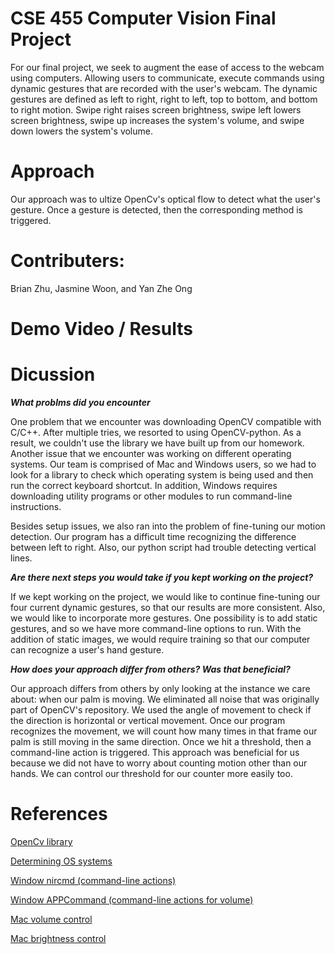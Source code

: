# CSE 455 Computer Vision Final Project

For our final project, we seek to augment the ease of access to the webcam using computers. Allowing users to communicate, execute commands using dynamic gestures that are recorded with the user's webcam. The dynamic gestures are defined as left to right, right to left, top to bottom, and bottom to right motion. Swipe right raises screen brightness, swipe left lowers screen brightness, swipe up increases the system's volume, and swipe down lowers the system's volume.  <br/>

# Approach
Our approach was to ultize OpenCv's optical flow to detect what the user's gesture. Once a gesture is detected, then the corresponding method is triggered. 

# Contributers:
Brian Zhu, Jasmine Woon, and Yan Zhe Ong

# Demo Video / Results

# Dicussion
<b> *What problms did you encounter* </b> <br/>

One problem that we encounter was downloading OpenCV compatible with C/C++. After multiple tries, we resorted to using OpenCV-python. As a result, we couldn't use the library we have built up from our homework. Another issue that we encounter was working on different operating systems. Our team is comprised of Mac and Windows users, so we had to look for a library to check which operating system is being used and then run the correct keyboard shortcut. In addition, Windows requires downloading utility programs or other modules to run command-line instructions. <br/>

Besides setup issues, we also ran into the problem of fine-tuning our motion detection. Our program has a difficult time recognizing the difference between left to right. Also, our python script had trouble detecting vertical lines.  <br/>

<b>*Are there next steps you would take if you kept working on the project?* </b> <br/>

If we kept working on the project, we would like to continue fine-tuning our four current dynamic gestures, so that our results are more consistent. Also, we would like to incorporate more gestures. One possibility is to add static gestures, and so we have more command-line options to run. With the addition of static images, we would require training so that our computer can recognize a user's hand gesture. <br/>


<b>*How does your approach differ from others? Was that beneficial?* </b> <br/>

Our approach differs from others by only looking at the instance we care about: when our palm is moving. We eliminated all noise that was originally part of OpenCV's repository. We used the angle of movement to check if the direction is horizontal or vertical movement. Once our program recognizes the movement, we will count how many times in that frame our palm is still moving in the same direction. Once we hit a threshold, then a command-line action is triggered. This approach was beneficial for us because we did not have to worry about counting motion other than our hands. We can control our threshold for our counter more easily too. <br/>



# References

<a href="https://github.com/opencv/opencv_contrib/blob/master/modules/optflow/samples/motempl.py">OpenCv library </a>

<a href="https://stackoverflow.com/questions/8220108/how-do-i-check-the-operating-system-in-python">Determining OS systems</a>

<a href="https://www.nirsoft.net/utils/nircmd.html">Window nircmd (command-line actions)</a>

<a href="https://docs.microsoft.com/en-us/windows/win32/inputdev/wm-appcommand">Window APPCommand (command-line actions for volume)</a>

<a href="https://coderwall.com/p/22p0ja/set-get-osx-volume-mute-from-the-command-line">Mac volume control</a>


<a href="https://osxdaily.com/2019/08/14/change-screen-brightness-mac-terminal/">Mac brightness control</a>
